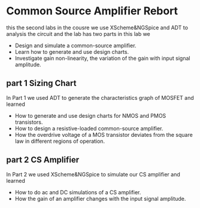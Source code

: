 # Common Source Amplifier Rebort
this the second  labs in the cousre we use XScheme&NGSpice and ADT to analysis the circuit and the lab has two parts
in this lab we
- Design and simulate a common-source amplifier.
- Learn how to generate and use design charts.
- Investigate gain non-linearity, the variation of the gain with input signal amplitude.


## part 1 Sizing Chart
In Part 1 we used ADT to generate the characteristics graph of MOSFET and learned
- How to generate and use design charts for NMOS and PMOS transistors.
- How to design a resistive-loaded common-source amplifier.
- How the overdrive voltage of a MOS transistor deviates from the square law in different regions of operation.

## part 2 CS Amplifier
In Part 2 we used XScheme&NGSpice to simulate our CS amplifier and learned
- How to do ac and DC simulations of a CS amplifier.
- How the gain of an amplifier changes with the input signal amplitude.
